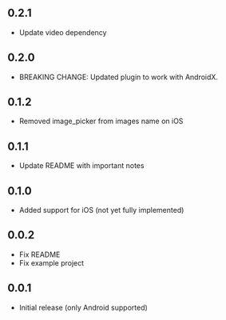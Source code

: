 ## 0.2.1

* Update video dependency

## 0.2.0

* BREAKING CHANGE: Updated plugin to work with AndroidX.

## 0.1.2

* Removed image_picker from images name on iOS

## 0.1.1

* Update README with important notes

## 0.1.0

* Added support for iOS (not yet fully implemented)

## 0.0.2

* Fix README
* Fix example project

## 0.0.1

* Initial release (only Android supported)
